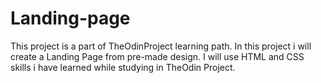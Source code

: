 # Landing-page

This project is a part of TheOdinProject learning path. In this project i will create a Landing Page from pre-made design. I will use
HTML and CSS skills i have learned while studying in TheOdin Project.
